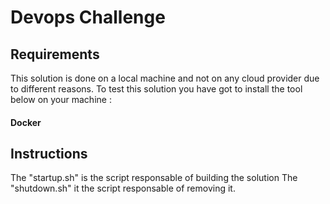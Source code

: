 # Devops Challenge 

## Requirements
This solution is done on a local machine and not on any cloud provider due to different reasons.
To test this solution you have got to install the tool below on your machine : 
#### Docker

## Instructions 
The "startup.sh" is the script responsable of building the solution 
The "shutdown.sh" it the script responsable of removing it.
